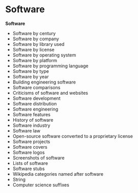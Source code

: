 # Software


**Software‎**
  - Software by century‎
  - Software by company‎
  - Software by library used‎
  - Software by license‎
  - Software by operating system‎
  - Software by platform‎
  - Software by programming language‎
  - Software by type‎
  - Software by year‎
  - Building engineering software‎
  - Software comparisons‎
  - Criticisms of software and websites‎
  - Software development‎
  - Software distribution‎
  - Software engineering‎
  - Software features‎
  - History of software‎
  - Software industry‎
  - Software law‎
  - Open-source software converted to a proprietary license‎
  - Software projects‎
  - Software covers‎
  - Software logos‎
  - Screenshots of software‎
  - Lists of software‎
  - Software stubs‎
  - Wikipedia categories named after software‎
  - String
  - Computer science suffixes‎
